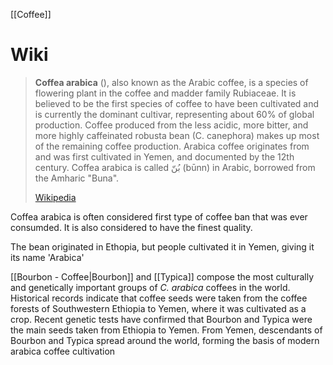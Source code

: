 [[Coffee]]

# Wiki

> **Coffea arabica** (), also known as the Arabic coffee, is a species of flowering plant in the coffee and madder family Rubiaceae. It is believed to be the first species of coffee to have been cultivated and is currently the dominant cultivar, representing about 60% of global production. Coffee produced from the less acidic, more bitter, and more highly caffeinated robusta bean (C. canephora) makes up most of the remaining coffee production. Arabica coffee originates from and was first cultivated in Yemen, and documented by the 12th century. Coffea arabica is called ‏بُنّ‎ (būnn) in Arabic, borrowed from the Amharic  "Buna".
>
> [Wikipedia](https://en.wikipedia.org/wiki/Coffea%20arabica)


Coffea arabica is often considered first type of coffee ban that was ever consumded. It is also considered to have the finest quality.

The bean originated in Ethopia, but people cultivated it in Yemen, giving it its name 'Arabica'

[[Bourbon - Coffee|Bourbon]] and [[Typica]] compose the most culturally and genetically important groups of _C. arabica_ coffees in the world. Historical records indicate that coffee seeds were taken from the coffee forests of Southwestern Ethiopia to Yemen, where it was cultivated as a crop. Recent genetic tests have confirmed that Bourbon and Typica were the main seeds taken from Ethiopia to Yemen. From Yemen, descendants of Bourbon and Typica spread around the world, forming the basis of modern arabica coffee cultivation